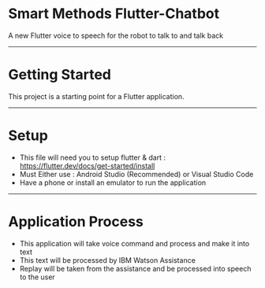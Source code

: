 # Smart Methods Flutter-Chatbot
A new Flutter voice to speech for the robot to talk to and talk back


---------------------------------------------
# Getting Started
This project is a starting point for a Flutter application.

---------------------------------------------
# Setup
- This file will need you to setup flutter & dart : https://flutter.dev/docs/get-started/install
- Must Either use : Android Studio (Recommended) or Visual Studio Code
- Have a phone or install an emulator to run the application

---------------------------------------------
# Application Process

* This application will take voice command and process and make it into text
* This text will be processed by IBM Watson Assistance
* Replay will be taken from the assistance and be processed into speech to the user

